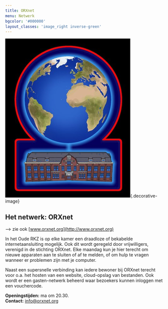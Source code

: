 ```yaml
---
title: ORXnet
menu: Netwerk
bgcolor: '#000000'
layout_classes: 'image_right inverse-green'
---
```


![](icon_netwerk_smaller.jpg){.decorative-image}

Het netwerk: ORXnet
-------------------

--> zie ook [www.orxnet.org](http://www.orxnet.org)

In het Oude RKZ is op elke kamer een draadloze of bekabelde internetaansluiting mogelijk. Ook dit wordt geregeld door vrijwilligers, verenigd in de stichting ORXnet. Elke maandag kun je hier terecht om nieuwe apparaten aan te sluiten of af te melden, of om hulp te vragen wanneer er problemen zijn met je computer.

Naast een supersnelle verbinding kan iedere bewoner bij ORXnet terecht voor o.a. het hosten van een website, cloud-opslag van bestanden. Ook wordt er een gasten-netwerk beheerd waar bezoekers kunnen inloggen met een vouchercode.

**Openingstijden:** ma om 20.30.<br/>
**Contact:** info@orxnet.org

